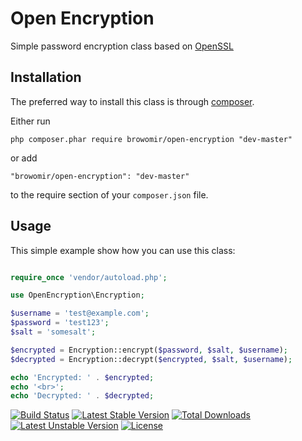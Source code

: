 Open Encryption
=========
Simple password encryption class based on [OpenSSL](http://php.net/manual/en/book.openssl.php)

Installation
------------

The preferred way to install this class is through [composer](http://getcomposer.org/download/).

Either run

```
php composer.phar require browomir/open-encryption "dev-master"
```

or add

```
"browomir/open-encryption": "dev-master"
```

to the require section of your `composer.json` file.


Usage
-----

This simple example show how you can use this class:

```php

require_once 'vendor/autoload.php';

use OpenEncryption\Encryption;

$username = 'test@example.com';
$password = 'test123';
$salt = 'somesalt';

$encrypted = Encryption::encrypt($password, $salt, $username);
$decrypted = Encryption::decrypt($encrypted, $salt, $username);

echo 'Encrypted: ' . $encrypted;
echo '<br>';
echo 'Decrypted: ' . $decrypted;

```

[![Build Status](https://travis-ci.org/Browomir/open-encryption.svg)](https://travis-ci.org/Browomir/open-encryption)
[![Latest Stable Version](https://poser.pugx.org/browomir/open-encryption/v/stable)](https://packagist.org/packages/browomir/open-encryption) 
[![Total Downloads](https://poser.pugx.org/browomir/open-encryption/downloads)](https://packagist.org/packages/browomir/open-encryption) 
[![Latest Unstable Version](https://poser.pugx.org/browomir/open-encryption/v/unstable)](https://packagist.org/packages/browomir/open-encryption) 
[![License](https://poser.pugx.org/browomir/open-encryption/license)](https://packagist.org/packages/browomir/open-encryption)